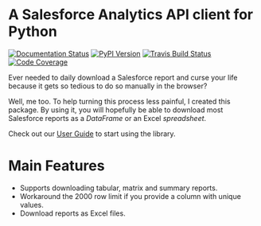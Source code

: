 # A Salesforce Analytics API client for Python

[![Documentation Status](https://readthedocs.org/projects/reportforce/badge/?version=latest)](https://reportforce.readthedocs.io/en/latest/?badge=latest)
[![PyPI Version](https://img.shields.io/pypi/v/reportforce.svg)](https://pypi.org/project/reportforce/)
[![Travis Build Status](https://travis-ci.org/phelipetls/reportforce.svg?branch=master)](https://travis-ci.org/phelipetls/reportforce)
[![Code Coverage](https://codecov.io/gh/phelipetls/reportforce/branch/master/graph/badge.svg)](https://codecov.io/gh/phelipetls/reportforce)

Ever needed to daily download a Salesforce report and curse your life because
it gets so tedious to do so manually in the browser?

Well, me too. To help turning this process less painful, I created this
package. By using it, you will hopefully be able to download most Salesforce
reports as a *DataFrame* or an Excel *spreadsheet*.

Check out our [User Guide](user-guide) to start using the library.

# Main Features

-   Supports downloading tabular, matrix and summary reports.
-   Workaround the 2000 row limit if you provide a column with unique values.
-   Download reports as Excel files.

